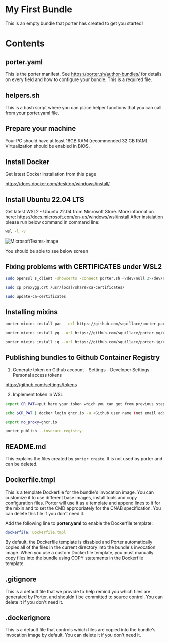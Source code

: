 # My First Bundle

This is an empty bundle that porter has created to get you started!

# Contents

## porter.yaml

This is the porter manifest. See https://porter.sh/author-bundles/ for 
details on every field and how to configure your bundle. This is a required
file.

## helpers.sh

This is a bash script where you can place helper functions that you can call
from your porter.yaml file.

## Prepare your machine

Your PC should have at least 16GB RAM (recommended 32 GB RAM).
Virtualization should be enabled in BIOS.

## Install Docker

Get latest Docker installation from this page

https://docs.docker.com/desktop/windows/install/

## Install Ubuntu 22.04 LTS

Get latest WSL2 - Ubuntu 22.04 from Microsoft Store.
More information here: https://docs.microsoft.com/en-us/windows/wsl/install
After instalation please run below command in command line:

```bash
wsl -l -v
```
![MicrosoftTeams-image](https://user-images.githubusercontent.com/87713372/170029242-23d39155-0c70-4776-a0a6-c22572f5fdf5.png)

You should be able to see below screen 
## Fixing problems with CERTIFICATES under WSL2
```bash
sudo openssl s_client -showcerts -connect porter.sh </dev/null 2>/dev/null|openssl x509 -outform PEM > proxygg22.crt

sudo cp proxygg.crt /usr/local/share/ca-certificates/

sudo update-ca-certificates
```

## Installing mixins
```bash
porter mixins install pac --url https://github.com/squillace/porter-pac/releases/download --version v0.1.3

porter mixins install yq --url https://github.com/squillace/porter-yq/releases/download --version v0.1.0

porter mixins install jq --url https://github.com/squillace/porter-jq/releases/download --version v0.1.0
```

## Publishing bundles to Github Container Registry

1. Generate token on Github account - Settings - Developer Settings - Personal access tokens

https://github.com/settings/tokens

2. Implement token in WSL

 ```bash
export CR_PAT=<put here your token which you can get from previous step>

echo $CR_PAT | docker login ghcr.io -u <Github user name (not email address)> --password-stdin

export no_proxy=ghcr.io

porter publish --insecure-registry

 ```

## README.md

This explains the files created by `porter create`. It is not used by porter and
can be deleted.

## Dockerfile.tmpl

This is a template Dockerfile for the bundle's invocation image. You can
customize it to use different base images, install tools and copy configuration
files. Porter will use it as a template and append lines to it for the mixin and to set
the CMD appropriately for the CNAB specification. You can delete this file if you don't
need it.

Add the following line to **porter.yaml** to enable the Dockerfile template:

```yaml
dockerfile: Dockerfile.tmpl
```

By default, the Dockerfile template is disabled and Porter automatically copies
all of the files in the current directory into the bundle's invocation image. When
you use a custom Dockerfile template, you must manually copy files into the bundle
using COPY statements in the Dockerfile template.

## .gitignore

This is a default file that we provide to help remind you which files are
generated by Porter, and shouldn't be committed to source control. You can
delete it if you don't need it.

## .dockerignore

This is a default file that controls which files are copied into the bundle's
invocation image by default. You can delete it if you don't need it.
